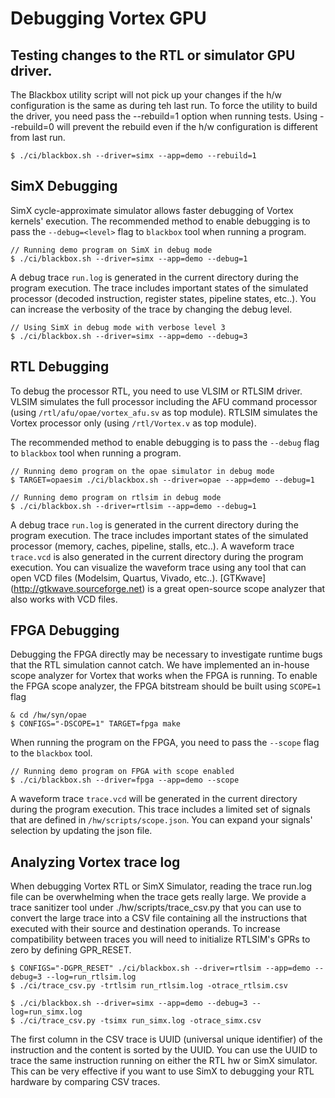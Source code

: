 # Debugging Vortex GPU

## Testing changes to the RTL or simulator GPU driver.

The Blackbox utility script will not pick up your changes if the h/w configuration is the same as during teh last run.
To force the utility to build the driver, you need pass the --rebuild=1 option when running tests. 
Using --rebuild=0 will prevent the rebuild even if the h/w configuration is different from last run.

    $ ./ci/blackbox.sh --driver=simx --app=demo --rebuild=1

## SimX Debugging

SimX cycle-approximate simulator allows faster debugging of Vortex kernels' execution. 
The recommended method to enable debugging is to pass the `--debug=<level>` flag to `blackbox` tool when running a program.

    // Running demo program on SimX in debug mode
    $ ./ci/blackbox.sh --driver=simx --app=demo --debug=1

A debug trace `run.log` is generated in the current directory during the program execution. The trace includes important states of the simulated processor (decoded instruction, register states, pipeline states, etc..). You can increase the verbosity of the trace by changing the debug level.

    // Using SimX in debug mode with verbose level 3
    $ ./ci/blackbox.sh --driver=simx --app=demo --debug=3

## RTL Debugging

To debug the processor RTL, you need to use VLSIM or RTLSIM driver. VLSIM simulates the full processor including the AFU command processor (using `/rtl/afu/opae/vortex_afu.sv` as top module). RTLSIM simulates the Vortex processor only (using `/rtl/Vortex.v` as top module).

The recommended method to enable debugging is to pass the `--debug` flag to `blackbox` tool when running a program.

    // Running demo program on the opae simulator in debug mode
    $ TARGET=opaesim ./ci/blackbox.sh --driver=opae --app=demo --debug=1

    // Running demo program on rtlsim in debug mode
    $ ./ci/blackbox.sh --driver=rtlsim --app=demo --debug=1

A debug trace `run.log` is generated in the current directory during the program execution. The trace includes important states of the simulated processor (memory, caches, pipeline, stalls, etc..). A waveform trace `trace.vcd` is also generated in the current directory during the program execution. You can visualize the waveform trace using any tool that can open VCD files (Modelsim, Quartus, Vivado, etc..). [GTKwave] (http://gtkwave.sourceforge.net) is a great open-source scope analyzer that also works with VCD files.

## FPGA Debugging

Debugging the FPGA directly may be necessary to investigate runtime bugs that the RTL simulation cannot catch. We have implemented an in-house scope analyzer for Vortex that works when the FPGA is running. To enable the FPGA scope analyzer, the FPGA bitstream should be built using `SCOPE=1` flag

    & cd /hw/syn/opae
    $ CONFIGS="-DSCOPE=1" TARGET=fpga make

When running the program on the FPGA, you need to pass the `--scope` flag to the `blackbox` tool.

    // Running demo program on FPGA with scope enabled
    $ ./ci/blackbox.sh --driver=fpga --app=demo --scope


A waveform trace `trace.vcd` will be generated in the current directory during the program execution. This trace includes a limited set of signals that are defined in `/hw/scripts/scope.json`. You can expand your signals' selection by updating the json file.

## Analyzing Vortex trace log

When debugging Vortex RTL or SimX Simulator, reading the trace run.log file can be overwhelming when the trace gets really large.
We provide a trace sanitizer tool under ./hw/scripts/trace_csv.py that you can use to convert the large trace into a CSV file containing all the instructions that executed with their source and destination operands. To increase compatibility between traces you will need to initialize RTLSIM's GPRs to zero by defining GPR_RESET.

    $ CONFIGS="-DGPR_RESET" ./ci/blackbox.sh --driver=rtlsim --app=demo --debug=3 --log=run_rtlsim.log
    $ ./ci/trace_csv.py -trtlsim run_rtlsim.log -otrace_rtlsim.csv

    $ ./ci/blackbox.sh --driver=simx --app=demo --debug=3 --log=run_simx.log
    $ ./ci/trace_csv.py -tsimx run_simx.log -otrace_simx.csv

The first column in the CSV trace is UUID (universal unique identifier) of the instruction and the content is sorted by the UUID. You can use the UUID to trace the same instruction running on either the RTL hw or SimX simulator. 
This can be very effective if you want to use SimX to debugging your RTL hardware by comparing CSV traces.